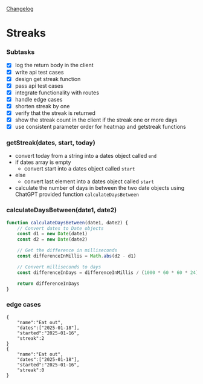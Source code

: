 [Changelog](../)
# Streaks

### Subtasks 
- [x] log the return body in the client
- [x] write api test cases
- [x] design get streak function
- [x] pass api test cases
- [x] integrate functionality with routes
- [x] handle edge cases
- [x] shorten streak by one
- [x] verify that the streak is returned
- [x] show the streak count in the client if the streak one or more days
- [x] use consistent parameter order for heatmap and getstreak functions

### getStreak(dates, start, today)
- convert today from a string into a dates object called `end`
- if dates array is empty
    - convert start into a dates object called `start`
- else
    - convert last element into a dates object called `start`
- calculate the number of days in between the two date objects using ChatGPT provided function `calculateDaysBetween`

### calculateDaysBetween(date1, date2)

```js
function calculateDaysBetween(date1, date2) {
    // Convert dates to Date objects
    const d1 = new Date(date1)
    const d2 = new Date(date2)

    // Get the difference in milliseconds
    const differenceInMillis = Math.abs(d2 - d1)

    // Convert milliseconds to days
    const differenceInDays = differenceInMillis / (1000 * 60 * 60 * 24)

    return differenceInDays
}

```
### edge cases
```
{
    "name":"Eat out",
    "dates":["2025-01-18"],
    "started":"2025-01-16",
    "streak":2
}
{
    "name":"Eat out",
    "dates":["2025-01-18"],
    "started":"2025-01-16",
    "streak":0
}
```